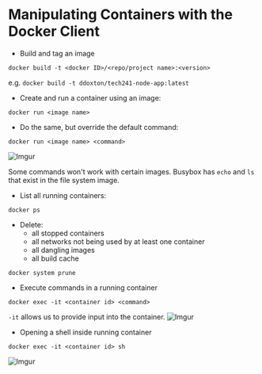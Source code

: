 # Manipulating Containers with the Docker Client
- Build and tag an image
```
docker build -t <docker ID>/<repo/project name>:<version>
```
e.g. `docker build -t ddoxton/tech241-node-app:latest`

- Create and run a container using an image:
```
docker run <image name>
```
- Do the same, but override the default command:
```
docker run <image name> <command>
```
![Imgur](https://i.imgur.com/5iAit2r.png)

Some commands won't work with certain images. Busybox has `echo` and `ls` that exist in the file system image.

- List all running containers:
```
docker ps
```
- Delete:
  - all stopped containers
  - all networks not being used by at least one container
  - all dangling images
  - all build cache
```
docker system prune
```
- Execute commands in a running container
```
docker exec -it <container id> <command>
```

`-it` allows us to provide input into the container.
![Imgur](https://i.imgur.com/usSk1HO.png)

- Opening a shell inside running container
```
docker exec -it <container id> sh
```
![Imgur](https://i.imgur.com/wHM1bBD.png)


